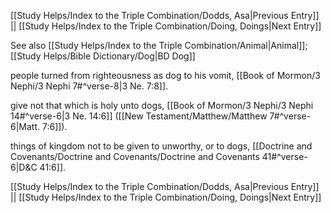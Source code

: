 [[Study Helps/Index to the Triple Combination/Dodds, Asa|Previous Entry]]  ||  [[Study Helps/Index to the Triple Combination/Doing, Doings|Next Entry]]

 See also [[Study Helps/Index to the Triple Combination/Animal|Animal]]; [[Study Helps/Bible Dictionary/Dog|BD Dog]]

 people turned from righteousness as dog to his vomit, [[Book of Mormon/3 Nephi/3 Nephi 7#^verse-8|3 Ne. 7:8]].

 give not that which is holy unto dogs, [[Book of Mormon/3 Nephi/3 Nephi 14#^verse-6|3 Ne. 14:6]] ([[New Testament/Matthew/Matthew 7#^verse-6|Matt. 7:6]]).

 things of kingdom not to be given to unworthy, or to dogs, [[Doctrine and Covenants/Doctrine and Covenants/Doctrine and Covenants 41#^verse-6|D&C 41:6]].

[[Study Helps/Index to the Triple Combination/Dodds, Asa|Previous Entry]]  ||  [[Study Helps/Index to the Triple Combination/Doing, Doings|Next Entry]]